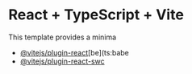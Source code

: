 # React + TypeScript + Vite
This template provides a minima
- [@vitejs/plugin-react](https://github.com/vitejs/vite-plugin-react/blobmain/packgesplgn-ct/E)[be](ts:babe
- [@vitejs/plugin-react-swc](https://github.com/vitejs/vite-plugin-react-swc) 
